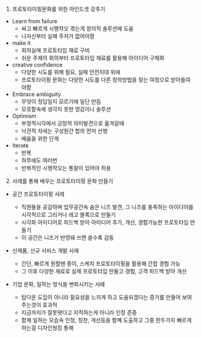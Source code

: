 1. 프로토타이핑문화를 위한 마인드셋 갖추기
- Learn from failure
  - 싸고 빠르게 시행착오 겪는게 창의적 솔루션에 도움
  - 나자신부터 실패 주저가 없어야함
- make it
  - 회의실에 프로토타입 재료 구비
  - 쉬운 주제의 회의부터 프로토타입 재료를 활용해 아이디어 구체화
- creative confidence
  - 다양한 시도를 위해 필요, 실패 안전지대 위에
  - 프로토타이핑 문화는 다양한 시도를 다른 창의방법을 찾는 여정으로 받아들여야함
- Embrace ambiguity
  - 무엇이 정답일지 모르기에 일단 만듬
  - 모호함속에 생각지 못한 영감이나 솔루션
- Optimism
  - 부정적시각에서 긍정적 의미발견으로 옮겨갈때
  - 낙관적 자세는 구성원간 합의 먼저 선행
  - 배움을 위한 단계
- Iterate
  - 반복
  - 하루에도 여러번
  - 반복적인 시행착오는 통찰이 있어야 허용
2. 사례를 통해 배우는 프로토타이핑 문화 만들기
- 공간 프로토타이핑 사례
  - 직원들을 공감하며 업무공간속 숨은 니즈 발견, 그 니즈를 충족하는 아이디어를 시각적으로 그리거나 레고 블록으로 만들기
  - 시각화 아이디어로 피드백 받아 아이디어 추가, 개선, 경험가능한 프로토타입 만들기
  - 이 공간은 니즈가 반영돼 쓰면 쓸수록 감동
- 신제품, 신규 서비스 개발 사례
  - 간단, 빠르게 원할땐 종이, 스케치 프로토타이핑을 활용해 간접 경험 가능
  - 그 이후 다양한 재료로 실제 프로토타입 만들고 경험, 고객 피드백 받아 개선

- 기업 문화, 일하는 방식을 변화시키는 사례
  - 탑다운 도입이 아니라 필요성을 느끼게 하고 도움되겠다는 증거를 만들어 보여주는것이 효과적
  - 지금까지가 잘못됏다고 지적하는게 아니라 인정 존중
  - 함께 일하는 모습속 인정, 칭찬, 개선등을 함꼐 도출하고 그중 한두가지 빠르게 하는걸 디자인씽킹 통해
